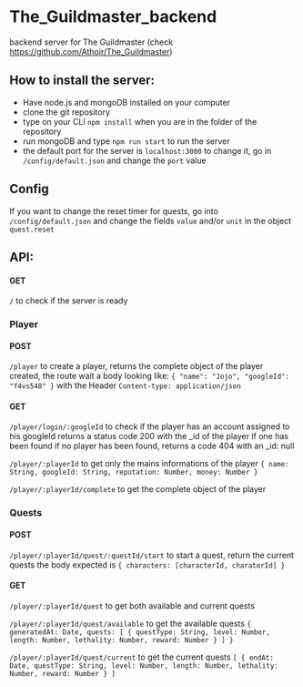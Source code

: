 # The_Guildmaster_backend
backend server for The Guildmaster (check https://github.com/Athoir/The_Guildmaster)

## How to install the server:

- Have node.js and mongoDB installed on your computer
- clone the git repository
- type on your CLI `npm install` when you are in the folder of the repository
- run mongoDB and type `npm run start` to run the server
- the default port for the server is `localhost:3000` to change it, go in `/config/default.json` and change the `port` value

## Config

If you want to change the reset timer for quests, go into `/config/default.json` and change the fields `value` and/or `unit`
in the object `quest.reset`

## API:

#### GET

`/` to check if the server is ready

### Player

#### POST

`/player` to create a player, returns the complete object of the player created, the route wait a body looking like:
`{ "name": "Jojo", "googleId": "f4vs548" }` with the Header `Content-type: application/json`

#### GET

`/player/login/:googleId` to check if the player has an account assigned to his googleId
returns a status code 200 with the _id of the player if one has been found
if no player has been found, returns a code 404 with an _id: null

`/player/:playerId` to get only the mains informations of the player
`{ name: String, googleId: String, reputation: Number, money: Number }`

`/player/:playerId/complete` to get the complete object of the player

### Quests

#### POST

`/player/:playerId/quest/:questId/start` to start a quest, return the current quests
the body expected is `{ characters: [characterId, charaterId] }`

#### GET

`/player/:playerId/quest` to get both available and current quests

`/player/:playerId/quest/available` to get the available quests
`{ generatedAt: Date, quests: [ { questType: String, level: Number, length: Number, lethality: Number, reward: Number } ] }`

`/player/:playerId/quest/current` to get the current quests
`[ { endAt: Date, questType: String, level: Number, length: Number, lethality: Number, reward: Number } ]`